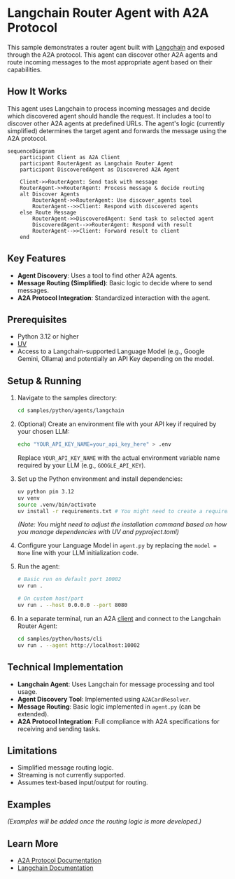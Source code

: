 # Langchain Router Agent with A2A Protocol

This sample demonstrates a router agent built with [Langchain](https://www.langchain.com/) and exposed through the A2A protocol. This agent can discover other A2A agents and route incoming messages to the most appropriate agent based on their capabilities.

## How It Works

This agent uses Langchain to process incoming messages and decide which discovered agent should handle the request. It includes a tool to discover other A2A agents at predefined URLs. The agent's logic (currently simplified) determines the target agent and forwards the message using the A2A protocol.

```mermaid
sequenceDiagram
    participant Client as A2A Client
    participant RouterAgent as Langchain Router Agent
    participant DiscoveredAgent as Discovered A2A Agent

    Client->>RouterAgent: Send task with message
    RouterAgent->>RouterAgent: Process message & decide routing
    alt Discover Agents
        RouterAgent->>RouterAgent: Use discover_agents tool
        RouterAgent-->>Client: Respond with discovered agents
    else Route Message
        RouterAgent->>DiscoveredAgent: Send task to selected agent
        DiscoveredAgent-->>RouterAgent: Respond with result
        RouterAgent-->>Client: Forward result to client
    end
```

## Key Features

- **Agent Discovery**: Uses a tool to find other A2A agents.
- **Message Routing (Simplified)**: Basic logic to decide where to send messages.
- **A2A Protocol Integration**: Standardized interaction with the agent.

## Prerequisites

- Python 3.12 or higher
- [UV](https://docs.astral.sh/uv/)
- Access to a Langchain-supported Language Model (e.g., Google Gemini, Ollama) and potentially an API Key depending on the model.

## Setup & Running

1. Navigate to the samples directory:

   ```bash
   cd samples/python/agents/langchain
   ```

2. (Optional) Create an environment file with your API key if required by your chosen LLM:

   ```bash
   echo "YOUR_API_KEY_NAME=your_api_key_here" > .env
   ```

   Replace `YOUR_API_KEY_NAME` with the actual environment variable name required by your LLM (e.g., `GOOGLE_API_KEY`).

3. Set up the Python environment and install dependencies:

   ```bash
   uv python pin 3.12
   uv venv
   source .venv/bin/activate
   uv install -r requirements.txt # You might need to create a requirements.txt or install from pyproject.toml
   ```

   _(Note: You might need to adjust the installation command based on how you manage dependencies with UV and pyproject.toml)_

4. Configure your Language Model in `agent.py` by replacing the `model = None` line with your LLM initialization code.

5. Run the agent:

   ```bash
   # Basic run on default port 10002
   uv run .

   # On custom host/port
   uv run . --host 0.0.0.0 --port 8080
   ```

6. In a separate terminal, run an A2A [client](/samples/python/hosts/README.md) and connect to the Langchain Router Agent:

   ```bash
   cd samples/python/hosts/cli
   uv run . --agent http://localhost:10002
   ```

## Technical Implementation

- **Langchain Agent**: Uses Langchain for message processing and tool usage.
- **Agent Discovery Tool**: Implemented using `A2ACardResolver`.
- **Message Routing**: Basic logic implemented in `agent.py` (can be extended).
- **A2A Protocol Integration**: Full compliance with A2A specifications for receiving and sending tasks.

## Limitations

- Simplified message routing logic.
- Streaming is not currently supported.
- Assumes text-based input/output for routing.

## Examples

_(Examples will be added once the routing logic is more developed.)_

## Learn More

- [A2A Protocol Documentation](https://google.github.io/A2A/#/documentation)
- [Langchain Documentation](https://python.langchain.com/v0.2/docs/introduction/)
